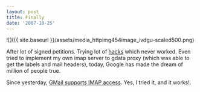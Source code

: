 ```yaml
---
layout: post
title: Finally
date: '2007-10-25'
---
```


 ![]({{ site.baseurl }}/assets/media_httpimg454image_ivdgu-scaled500.png)

After lot of signed petitions. Trying lot of [hacks][1] which never worked. Even tried to implement my own imap server to gdata proxy (which was able to get the labels and mail headers), today, Google has made the dream of million of people true.

Since yesterday, [GMail supports IMAP access][2]. Yes, I tried it, and it works!.

[1]: http://search.cpan.org/%7Ekrs/GMail-IMAPD-0.93/lib/GMail/IMAPD.pm  
 [2]: http://gmailblog.blogspot.com/2007/10/sync-your-inbox-across-devices-with.html

